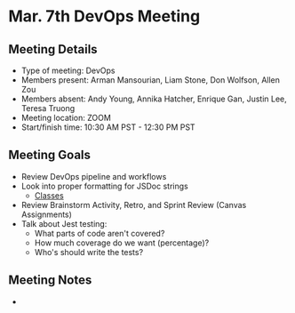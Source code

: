 # Mar. 7th DevOps Meeting

## Meeting Details

- Type of meeting: DevOps
- Members present: Arman Mansourian, Liam Stone, Don Wolfson, Allen Zou
- Members absent: Andy Young, Annika Hatcher, Enrique Gan, Justin Lee, Teresa Truong
- Meeting location: ZOOM
- Start/finish time: 10:30 AM PST - 12:30 PM PST

## Meeting Goals

- Review DevOps pipeline and workflows
- Look into proper formatting for JSDoc strings
  - [Classes](https://jsdoc.app/howto-es2015-classes.html)
- Review Brainstorm Activity, Retro, and Sprint Review (Canvas Assignments)
- Talk about Jest testing:
  - What parts of code aren't covered?
  - How much coverage do we want (percentage)?
  - Who's should write the tests?

## Meeting Notes
- 
